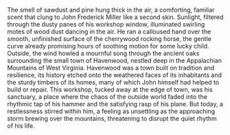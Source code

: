 The smell of sawdust and pine hung thick in the air, a comforting, familiar scent that clung to John Frederick Miller like a second skin. Sunlight, filtered through the dusty panes of his workshop window, illuminated swirling motes of wood dust dancing in the air. He ran a calloused hand over the smooth, unfinished surface of the cherrywood rocking horse, the gentle curve already promising hours of soothing motion for some lucky child. Outside, the wind howled a mournful song through the ancient oaks surrounding the small town of Havenwood, nestled deep in the Appalachian Mountains of West Virginia. Havenwood was a town built on tradition and resilience, its history etched onto the weathered faces of its inhabitants and the sturdy timbers of its homes, many of which John himself had helped to build or repair. This workshop, tucked away at the edge of town, was his sanctuary, a place where the chaos of the outside world faded into the rhythmic tap of his hammer and the satisfying rasp of his plane. But today, a restlessness stirred within him, a feeling as unsettling as the approaching storm brewing over the mountains, threatening to disrupt the quiet rhythm of his life.
